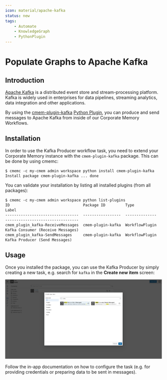 ```yaml
---
icon: material/apache-kafka
status: new
tags:
    - Automate
    - KnowledgeGraph
    - PythonPlugin
---
```

# Populate Graphs to Apache Kafka

## Introduction

[Apache Kafka](https://kafka.apache.org/) is a distributed event store and stream-processing platform.
Kafka is widely used in enterprises for data pipelines, streaming analytics, data integration and other applications.

By using the [cmem-plugin-kafka](https://pypi.org/project/cmem-plugin-kafka/) [Python Plugin](../../develop/python-plugins/index.md), you can produce and send messages to Apache Kafka from inside of our Corporate Memory Workflows.

## Installation

In order to use the Kafka Producer workflow task, you need to extend your Corporate Memory instance with the `cmem-plugin-kafka` package.
This can be done by using cmemc:

```shell-session title="Installing cmem-plugin-kafka on the instance 'my-cmem'"
$ cmemc -c my-cmem admin workspace python install cmem-plugin-kafka
Install package cmem-plugin-kafka ... done
```

You can validate your installation by listing all installed plugins (from all packages):

```shell-session
$ cmemc -c my-cmem admin workspace python list-plugins
ID                                 Package ID         Type            Label
---------------------------------  -----------------  --------------  ---------------------------------
cmem_plugin_kafka-ReceiveMessages  cmem-plugin-kafka  WorkflowPlugin  Kafka Consumer (Receive Messages)
cmem_plugin_kafka-SendMessages     cmem-plugin-kafka  WorkflowPlugin  Kafka Producer (Send Messages)
```

## Usage

Once you installed the package, you can use the Kafka Producer by simply creating a new task, e.g. search for `kafka` in the **Create new item** screen:

![Create new Item and search for `kafka`](create-new-item-kafka.png "Create new Item and search for `kafka`")

Follow the in-app documentation on how to configure the task (e.g. for providing credentials or preparing data to be sent in messages).


